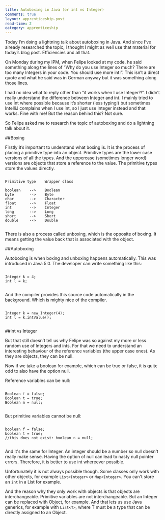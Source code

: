 ```yaml
---
title: Autoboxing in Java (or int vs Integer)
comments: true
layout: apprenticeship-post
read-time: 2
category: apprenticeship
---
```


Today I’m doing a lightning talk about autoboxing in Java. And since I’ve already researched the topic, I thought I might as well use that material for today’s blog post. Efficiencies and all that.

<!--break-->

On Monday during my IPM, when Felipe looked at my code, he said something along the lines of “Why do you use Integer so much? There are too many Integers in your code. You should use more int!”. This isn’t a direct quote and what he said was in German anyway but it was something along those lines.

I had no idea what to reply other than “it works when I use Integer?!”. I didn’t really understand the difference between Integer and int. I mainly tried to use int where possible because it’s shorter (less typing!) but sometimes IntelliJ complains when I use int, so I just use Integer instead and that works. Fine with me! But the reason behind this? Not sure.

So Felipe asked me to research the topic of autoboxing and do a lightning talk about it.

##Boxing

Firstly it’s important to understand what boxing is. It is the process of placing a primitive type into an object. Primitive types are the lower case versions of all the types. And the uppercase (sometimes longer word) versions are objects that store a reference to the value. The primitive types store the values directly.

<pre><code class="language-java">
Primitive type    Wrapper class

boolean    -->    Boolean
byte       -->    Byte
char       -->    Character
float      -->    Float
int        -->    Integer
long       -->    Long
short      -->    Short
double     -->    Double

</code></pre>

There is also a process called unboxing, which is the opposite of boxing. It means getting the value back that is associated with the object.

##Autoboxing

Autoboxing is when boxing and unboxing happens automatically. This was introduced in Java 5.0. The developer can write something like this:

<pre><code class="language-java">
Integer k = 4;
int l = k;  

</code></pre>

And the compiler provides this source code automatically in the background. Which is mighty nice of the compiler.

<pre><code class="language-java">
Integer k = new Integer(4);
int l = k.intValue();

</code></pre>


##int vs Integer

But that still doesn’t tell us why Felipe was so against my more or less random use of Integers and ints. For that we need to understand an interesting behaviour of the reference variables (the upper case ones). As they are objects, they can be null.

Now if we take a boolean for example, which can be true or false, it is quite odd to also have the option null.

Reference variables can be null:

<pre><code class="language-java">
Boolean f = false;
Boolean t = true;
Boolean n = null;

</code></pre>

But primitive variables cannot be null:

<pre><code class="language-java">
boolean f = false;
boolean t = true;
//this does not exist: boolean n = null; 

</code></pre>

And it's the same for Integer. An integer should be a number so null doesn't really make sense. Having the option of null can lead to nasty null pointer errors. Therefore, it is better to use int whereever possible.

Unfortunately it is not always possible though. Some classes only work with other objects, for example `List<Integer>` or `Map<Integer>`. You can't store an `int` in a List for example.

And the reason why they only work with objects is that objects are interchangeable. Primitive variables are not interchangeable. But an Integer can be replaced with Object, for example. And that lets us use Java generics, for example with `List<T>`, where T must be a type that can be directly assigned to an Object. 



